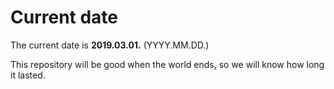 # Current date

The current date is **2019.03.01.** (YYYY.MM.DD.)

This repository will be good when the world ends, so we will know how long it lasted.